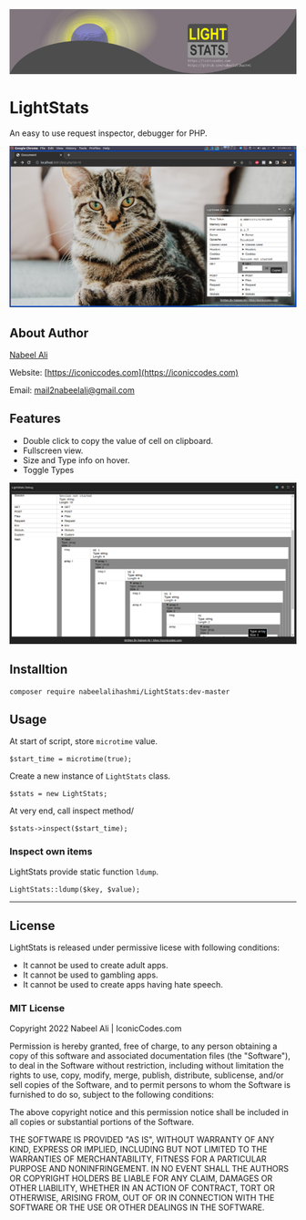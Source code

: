 ![LightStats](./docs/header.png)

# LightStats

An easy to use request inspector, debugger for PHP.

![LightStats Screenshot](./docs/ls.png)


## About Author
[Nabeel Ali](https://iconiccodes.com)

Website: [https://iconiccodes.com](https://iconiccodes.com)

Email: [mail2nabeelali@gmail.com](mailto:mail2nabeelali@gmail.com)


## Features

* Double click to copy the value of cell on clipboard.
* Fullscreen view.
* Size and Type info on hover.
* Toggle Types

![Fullscreen Nested](./docs/nested.png)



## Installtion

```
composer require nabeelalihashmi/LightStats:dev-master
```

## Usage

At start of script, store `microtime` value.
```
$start_time = microtime(true);
```

Create a new instance of `LightStats` class.
```
$stats = new LightStats;
```

At very end, call inspect method/
```
$stats->inspect($start_time);
```

### Inspect own items

LightStats provide static function `ldump`.

```
LightStats::ldump($key, $value);
```

-------------------------

## License

LightStats is released under permissive licese with following conditions:

* It cannot be used to create adult apps.
* It cannot be used to gambling apps.
* It cannot be used to create apps having hate speech.

### MIT License

Copyright 2022 Nabeel Ali | IconicCodes.com

Permission is hereby granted, free of charge, to any person obtaining a copy of this software and associated documentation files (the "Software"), to deal in the Software without restriction, including without limitation the rights to use, copy, modify, merge, publish, distribute, sublicense, and/or sell copies of the Software, and to permit persons to whom the Software is furnished to do so, subject to the following conditions:

The above copyright notice and this permission notice shall be included in all copies or substantial portions of the Software.

THE SOFTWARE IS PROVIDED "AS IS", WITHOUT WARRANTY OF ANY KIND, EXPRESS OR IMPLIED, INCLUDING BUT NOT LIMITED TO THE WARRANTIES OF MERCHANTABILITY, FITNESS FOR A PARTICULAR PURPOSE AND NONINFRINGEMENT. IN NO EVENT SHALL THE AUTHORS OR COPYRIGHT HOLDERS BE LIABLE FOR ANY CLAIM, DAMAGES OR OTHER LIABILITY, WHETHER IN AN ACTION OF CONTRACT, TORT OR OTHERWISE, ARISING FROM, OUT OF OR IN CONNECTION WITH THE SOFTWARE OR THE USE OR OTHER DEALINGS IN THE SOFTWARE.

